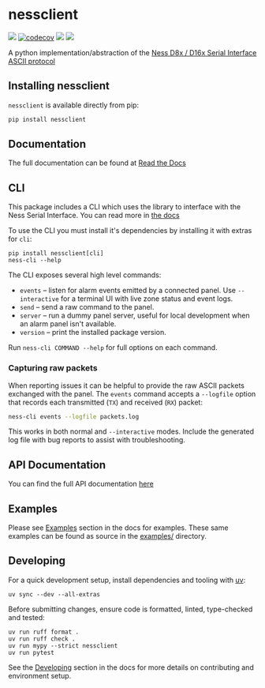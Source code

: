 # nessclient

[![](https://travis-ci.org/nickw444/nessclient.svg?branch=master)](https://travis-ci.org/nickw444/nessclient)
[![codecov](https://codecov.io/gh/nickw444/nessclient/branch/master/graph/badge.svg)](https://codecov.io/gh/nickw444/nessclient)
[![](https://img.shields.io/pypi/v/nessclient.svg)](https://pypi.python.org/pypi/nessclient/)
[![](https://readthedocs.org/projects/nessclient/badge/?version=latest&style=flat)](https://nessclient.readthedocs.io/en/latest/)


A python implementation/abstraction of the [Ness D8x / D16x Serial Interface ASCII protocol](./D8-32X%20Serial%20Protocol%20Public.pdf)
## Installing nessclient

`nessclient` is available directly from pip:

```sh
pip install nessclient
```

## Documentation

The full documentation can be found at [Read the Docs](https://nessclient.readthedocs.io/en/latest/)

## CLI

This package includes a CLI which uses the library to interface with the Ness Serial Interface. You can read more in [the docs](https://nessclient.readthedocs.io/en/latest/cli.html)

To use the CLI you must install it's dependencies by installing it with extras for `cli`:

```
pip install nessclient[cli]
ness-cli --help
```

The CLI exposes several high level commands:

- `events` – listen for alarm events emitted by a connected panel. Use `--interactive` for a terminal UI with live zone status and event logs.
- `send` – send a raw command to the panel.
- `server` – run a dummy panel server, useful for local development when an alarm panel isn't available.
- `version` – print the installed package version.

Run `ness-cli COMMAND --help` for full options on each command.

### Capturing raw packets

When reporting issues it can be helpful to provide the raw ASCII packets
exchanged with the panel. The `events` command accepts a `--logfile` option that
records each transmitted (`TX`) and received (`RX`) packet:

```sh
ness-cli events --logfile packets.log
```

This works in both normal and `--interactive` modes. Include the generated log
file with bug reports to assist with troubleshooting.

## API Documentation
You can find the full API documentation [here](https://nessclient.readthedocs.io/en/latest/api.html)

## Examples

Please see [Examples](https://nessclient.readthedocs.io/en/latest/examples.html) section in the docs for examples. These same examples can be found as source in the [examples/](examples) directory. 
 
## Developing

For a quick development setup, install dependencies and tooling with [uv](https://docs.astral.sh/uv/):

```
uv sync --dev --all-extras
```

Before submitting changes, ensure code is formatted, linted, type-checked and tested:

```
uv run ruff format .
uv run ruff check .
uv run mypy --strict nessclient
uv run pytest
```

See the [Developing](https://nessclient.readthedocs.io/en/latest/developing.html) section in the docs for more details on contributing and environment setup.

